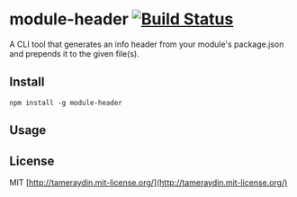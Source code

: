 # module-header [![Build Status](http://img.shields.io/travis/tameraydin/module-header/master.svg?style=flat-square)](https://travis-ci.org/tameraydin/module-header)

A CLI tool that generates an info header from your module's package.json and prepends it to the given file(s).

## Install

```
npm install -g module-header
```

## Usage

## License

MIT [http://tameraydin.mit-license.org/](http://tameraydin.mit-license.org/)